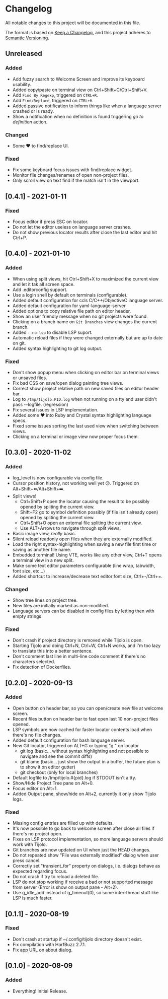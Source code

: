 # Changelog
All notable changes to this project will be documented in this file.

The format is based on [Keep a Changelog](https://keepachangelog.com/en/1.0.0/),
and this project adheres to [Semantic Versioning](https://semver.org/spec/v2.0.0.html).

## Unreleased
### Added
 - Add fuzzy search to Welcome Screen and improve its keyboard usability.
 - Added copy/paste on terminal view on Ctrl+Shift+C/Ctrl+Shift+V.
 - Add `Find By Regexp`, triggered on `CTRL+R`.
 - Add `Find/Replace`, triggered on `CTRL+H`.
 - Added passive notification to inform things like when a language server crashed or is ready.
 - Show a notification when no definition is found triggering _go to definition_ action.
### Changed
 - Some ♥️ to find/replace UI.
### Fixed
 - Fix some keyboard focus issues with find/replace widget.
 - Monitor file changes/renames of open non-project files.
 - Only scroll view on text find if the match isn't in the viewport.

## [0.4.1] - 2021-01-11
### Fixed
 - Focus editor if press ESC on locator.
 - Do not let the editor useless on language server crashes.
 - Do not show previous locator results after close the last editor and hit Ctrl+P.

## [0.4.0] - 2021-01-10
### Added
 - When using split views, hit Ctrl+Shift+X to maximized the current view and let it tak all screen space.
 - Add .editorconfig support.
 - Use a login shell by default on terminals (configurable).
 - Added default configuration for ccls C/C++/ObjectiveC language server.
 - Added default configuration for yaml-language-server.
 - Added options to copy relative file path on editor header.
 - Show an user friendly message when no git projects were found.
 - Clicking on a branch name on `Git Branches` view changes the current branch.
 - Added `--no-lsp` to disable LSP suport.
 - Automatic reload files if they were changed externally but are up to date on git.
 - Added syntax highlighting to git log output.
### Fixed
 - Don't show popup menu when clicking on editor bar on terminal views or unsaved files.
 - Fix bad CSS on save/open dialog painting tree views.
 - Correct show project relative path on new saved files on editor header bar.
 - Log to `/tmp/tijolo.PID.log` when not running on a tty and user didn't pass --logfile. (regression)
 - Fix several issues in LSP implementation.
 - Added some ♥️ into Ruby and Crystal syntax highlighting language specs.
 - Fixed some issues sorting the last used view when switching between views.
 - Clicking on a terminal or image view now proper focus them.

## [0.3.0] - 2020-11-02
### Added
 - log_level is now configurable via config file.
 - Cursor position history, not working well yet 😕️. Triggered on Alt+Shift+⬅️/Alt+Shift+➡️.
 - Split views!
   - Ctrl+Shift+P open the locator causing the result to be possibly opened by spliting the current view.
   - Shift+F2 go to symbol definition possibly (if file isn't already open) opened by spliting the current view.
   - Ctrl+Shift+O open an external file spliting the current view.
   - Use ALT+Arrows to navigate through split views.
 - Basic image view, *really* basic.
 - Silent reload readonly open files when they are externally modified.
 - Load the right syntax-highlighting when saving a new file first time or saving as another file name.
 - Embedded terminal! Using VTE, works like any other view, Ctrl+T opens a terminal view in a new split.
 - Make some text editor parameters configurable (line wrap, tabwidth, font size, etc...)
 - Added shortcut to increase/decrease text editor font size, Ctrl+-/Ctrl+=.

### Changed
 - Show tree lines on project tree.
 - New files are initially marked as non-modified.
 - Language servers can be disabled in config files by letting then with empty strings

### Fixed
 - Don't crash if project directory is removed while Tijolo is open.
 - Starting Tijolo and doing Ctrl+N, Ctrl+W, Ctrl+N works, and I'm too lazy to translate this into a better sentence.
 - Don't comment last line in multi-line code comment if there's no characters selected.
 - Fix detection of Dockerfiles.

## [0.2.0] - 2020-09-13
### Added
 - Open button on header bar, so you can open/create new file at welcome screen.
 - Recent files button on header bar to fast open last 10 non-project files opened.
 - LSP symbols are now cached for faster locator contents load when there's no file changes.
 - Added default configuration for bash language server.
 - New Git locator, triggered on ALT+G or typing "g " on locator
   - git log (basic... without syntax highlighting and not possible to navigate and see the commit diffs)
   - git blame (basic... just show the output in a buffer, the future plan is to show it on editor gutter)
   - git checkout (only for local branches)
 - Default logfile to /tmp/tijolo.#{pid}.log if STDOUT isn't a tty.
 - Show/Hide Project Tree pane on Alt+0.
 - Focus editor on Alt+1.
 - Added Output pane, show/hide on Alt+2, currently it only show Tijolo logs.

### Fixed
 - Missing config entries are filled up with defaults.
 - It's now possible to go back to welcome screen after close all files if there's no project open.
 - Fixes on LSP protocol implementation, so more language servers should work with Tijolo.
 - Git branches are now updated on UI when just the HEAD changes.
 - Do not repeated show "File was externally modified" dialog when user press cancel.
 - Correctly set "transient_for" property on dialogs, i.e. dialogs behave as expected regarding focus.
 - Do not crash if try to reload a deleted file.
 - LSP do not stop working if receive a bad or not supported message from server (Error is show on output pane - Alt+2).
 - Use g_idle_add instead of g_timeout(0), so some inter-thread stuff like LSP is much faster.

## [0.1.1] - 2020-08-19
### Fixed
 - Don't crash at startup if ~/.config/tijolo directory doesn't exist.
 - Fix compilation with HarfBuzz 2.7.1.
 - Fix app URL on about dialog.

## [0.1.0] - 2020-08-09
### Added
 - Everything! Initial Release.
